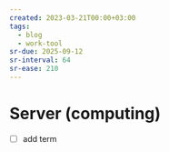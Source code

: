 ```yaml
---
created: 2023-03-21T00:00+03:00
tags:
  - blog
  - work-tool
sr-due: 2025-09-12
sr-interval: 64
sr-ease: 210
---
```


# Server (computing)

- [ ] add term
